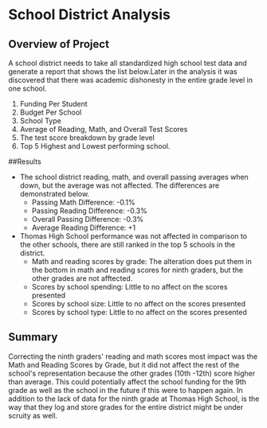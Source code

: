 # School District Analysis

## Overview of Project

A school district needs to take all standardized high school test data and generate a report that shows the list below.Later in the analysis it was discovered that there was academic dishonesty in the entire grade level in one school.

1. Funding Per Student
2. Budget Per School
3. School Type
4. Average of Reading, Math, and Overall Test Scores
5. The test score breakdown by grade level
6. Top 5 Highest and Lowest performing school.

##Results 

- The school district reading, math, and overall passing averages when down, but the average was not affected. The differences are demonstrated below.
	- Passing Math Difference: -0.1%
	- Passing Reading Difference: -0.3%
	- Overall Passing Difference: -0.3%
	- Average Reading Difference: +1 
- Thomas High School performance was not affected in comparison to the other schools, there are still ranked in the top 5 schools in the district.
	- Math and reading scores by grade: The alteration does put them in the bottom in math and reading scores for ninth graders, but the other grades are not afftected.  
	- Scores by school spending: Little to no affect on the scores presented
	- Scores by school size: Little to no affect on the scores presented 
	- Scores by school type: Little to no affect on the scores presented

## Summary

Correcting the ninth graders' reading and math scores most impact was the Math and Reading Scores by Grade, but it did not affect the rest of the school's representation because the other grades (10th -12th) score higher than average. This could potentially affect the school funding for the 9th grade as well as the school in the future if this were to happen again. In addition to the lack of data for the ninth grade at Thomas High School, is the way that they log and store grades for the entire district might be under scruity as well.